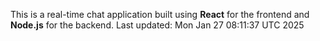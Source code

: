 This is a real-time chat application built using **React** for the frontend and **Node.js** for the backend.
Last updated: Mon Jan 27 08:11:37 UTC 2025
